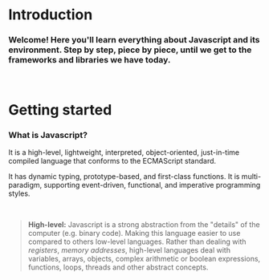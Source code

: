 # Introduction

<h3>Welcome! Here you'll learn everything about Javascript and its environment. Step by step, piece by piece, until we get to the frameworks and libraries we have today.</h3>
<br>

# Getting started

<h3><strong>What is Javascript?</strong></h3> 

<p>It is a high-level, lightweight, interpreted, object-oriented, just-in-time compiled language that conforms to the ECMAScript standard.</p> 

<p>It has dynamic typing, prototype-based, and first-class functions. It is multi-paradigm, supporting event-driven, functional, and imperative programming styles.</p> 

<br>

> **High-level:** Javascript is a strong abstraction from the "details" of the computer (e.g. binary code). Making this language easier to use compared to others low-level languages. Rather than dealing with *registers*, *memory addresses*, high-level languages deal with variables, arrays, objects, complex arithmetic or boolean expressions, functions, loops, threads and other abstract concepts. 
